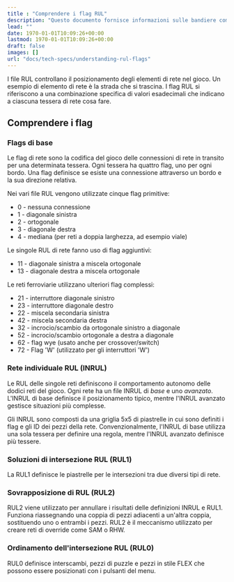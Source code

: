 ```yaml
---
title : "Comprendere i flag RUL"
description: "Questo documento fornisce informazioni sulle bandiere comuni utilizzate nel gioco dal NAM per creare una varietà di FLEX e altri pezzi puzzle."
lead: ""
date: 1970-01-01T10:09:26+00:00
lastmod: 1970-01-01T10:09:26+00:00
draft: false
images: []
url: "docs/tech-specs/understanding-rul-flags"
---
```


I file RUL controllano il posizionamento degli elementi di rete nel gioco. Un esempio di elemento di rete è la strada che si trascina. I flag RUL si riferiscono a una combinazione specifica di valori esadecimali che indicano a ciascuna tessera di rete cosa fare.

## Comprendere i flag

### Flags di base

Le flag di rete sono la codifica del gioco delle connessioni di rete in transito per una determinata tessera.  Ogni tessera ha quattro flag, uno per ogni bordo.  Una flag definisce se esiste una connessione attraverso un bordo e la sua direzione relativa.

Nei vari file RUL vengono utilizzate cinque flag primitive:

- 0 - nessuna connessione
- 1 - diagonale sinistra
- 2 - ortogonale
- 3 - diagonale destra
- 4 - mediana (per reti a doppia larghezza, ad esempio viale)

Le singole RUL di rete fanno uso di flag aggiuntivi:

- 11 - diagonale sinistra a miscela ortogonale
- 13 - diagonale destra a miscela ortogonale

Le reti ferroviarie utilizzano ulteriori flag complessi:

- 21 - interruttore diagonale sinistro
- 23 - interruttore diagonale destro
- 22 - miscela secondaria sinistra
- 42 - miscela secondaria destra
- 32 - incrocio/scambio da ortogonale sinistro a diagonale
- 52 - incrocio/scambio ortogonale a destra a diagonale
- 62 - flag wye (usato anche per crossover/switch)
- 72 - Flag 'W' (utilizzato per gli interruttori 'W')

### Rete individuale RUL (INRUL)

Le RUL delle singole reti definiscono il comportamento autonomo delle dodici reti del gioco.  Ogni rete ha un file INRUL di <em>base</em> e uno <em>avanzato</em>.  L'INRUL di base definisce il posizionamento tipico, mentre l'INRUL avanzato gestisce situazioni più complesse.

Gli INRUL sono composti da una griglia 5x5 di piastrelle in cui sono definiti i flag e gli ID dei pezzi della rete.  Convenzionalmente, l'INRUL di base utilizza una sola tessera per definire una regola, mentre l'INRUL avanzato definisce più tessere.

### Soluzioni di intersezione RUL (RUL1)

La RUL1 definisce le piastrelle per le intersezioni tra due diversi tipi di rete.  

### Sovrapposizione di RUL (RUL2)

RUL2 viene utilizzato per annullare i risultati delle definizioni INRUL e RUL1.  Funziona riassegnando una coppia di pezzi adiacenti a un'altra coppia, sostituendo uno o entrambi i pezzi.  RUL2 è il meccanismo utilizzato per creare reti di override come SAM o RHW.

### Ordinamento dell'intersezione RUL (RUL0)

RUL0 definisce interscambi, pezzi di puzzle e pezzi in stile FLEX che possono essere posizionati con i pulsanti del menu.